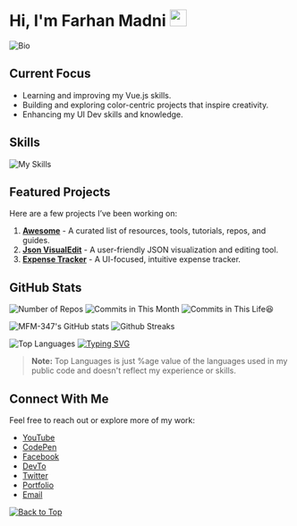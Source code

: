 <div id="top"></div>

# Hi, I'm Farhan Madni <img src="https://user-images.githubusercontent.com/72663882/171687151-bb31c996-c9d2-49c8-b593-734946893b23.gif" alt="waving hand gif" aria-hidden="true" width="30px" />

![Bio](https://readme-typing-svg.demolab.com?font=Fira+Code&duration=4000&pause=1000&color=7F39CD&width=400&lines=Frontend+Vue.js+Dev+and;explorer+of+color-themed+projects)

## Current Focus

- Learning and improving my Vue.js skills.
- Building and exploring color-centric projects that inspire creativity.
- Enhancing my UI Dev skills and knowledge.

## Skills

![My Skills](https://skillicons.dev/icons?i=html,css,js,tailwind,bootstrap,md,vite,npm,vue,py&theme=dark)

## Featured Projects

Here are a few projects I’ve been working on:

1. **[Awesome](https://github.com/MFM-347/Awesome)** - A curated list of resources, tools, tutorials, repos, and guides.
2. **[Json VisualEdit](https://github.com/MFM-347/Json-VisualEdit)** - A user-friendly JSON visualization and editing tool.
3. **[Expense Tracker](https://github.com/MFM-347/Vue-Expense-Tracker)** - A UI-focused, intuitive expense tracker.

## GitHub Stats

![Number of Repos](https://badges.strrl.dev/repos/MFM-347?color=17171f&style=for-the-badge&labelColor=7F39CD)
![Commits in This Month](https://badges.strrl.dev/commits/monthly/MFM-347?color=17171f&style=for-the-badge&labelColor=7F39CD)
![Commits in This Life😆](https://badges.strrl.dev/commits/all/MFM-347?color=17171f&style=for-the-badge&labelColor=7F39CD)

![MFM-347's GitHub stats](https://github-readme-stats.vercel.app/api?username=MFM-347&show_icons=true&theme=midnight-purple)
![Github Streaks](https://streak-stats.demolab.com/?user=MFM-347&theme=midnight-purple)

![Top Languages](https://github-readme-stats.vercel.app/api/top-langs/?username=MFM-347&theme=midnight-purple&size_weight=0.5&count_weight=0.5)
[![Typing SVG](https://readme-typing-svg.demolab.com?color=0070f3&font=Fira+Code&pause=1000&width=400&vCenter=true&center=true&lines=OctoProfile)](https://octoprofile.vercel.app/user?id=MFM-347)

> **Note:** Top Languages is just %age value of the languages used in my public code and doesn't reflect my experience or skills.

## Connect With Me

Feel free to reach out or explore more of my work:

- [YouTube](https://www.youtube.com/@T4C-347)
- [CodePen](https://codepen.io/MFM-347)
- [Facebook](https://www.facebook.com/mfm347)
- [DevTo](https://dev.to/mfm347)
- [Twitter](https://twitter.com/@mfm347)
- [Portfolio](https://xyzdev.vercel.app)
- [Email](mailto:madnifm347@outlook.com)

[![Back to Top](https://img.shields.io/badge/-BACK_TO_TOP-000000?style=flat-square&labelColor=7F39CD)](#top)
